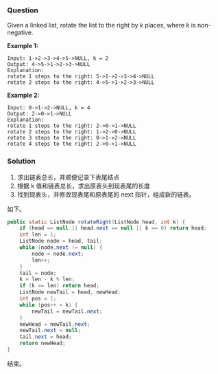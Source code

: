 ### Question

Given a linked list, rotate the list to the right by *k* places, where *k* is non-negative.

**Example 1:**

```
Input: 1->2->3->4->5->NULL, k = 2
Output: 4->5->1->2->3->NULL
Explanation:
rotate 1 steps to the right: 5->1->2->3->4->NULL
rotate 2 steps to the right: 4->5->1->2->3->NULL
```

**Example 2:**

```
Input: 0->1->2->NULL, k = 4
Output: 2->0->1->NULL
Explanation:
rotate 1 steps to the right: 2->0->1->NULL
rotate 2 steps to the right: 1->2->0->NULL
rotate 3 steps to the right: 0->1->2->NULL
rotate 4 steps to the right: 2->0->1->NULL
```

###  Solution

1.  求出链表总长，并顺便记录下表尾结点
2.  根据 k 值和链表总长，求出原表头到现表尾的长度
3.  找到现表头，并修改现表尾和原表尾的 next 指针，组成新的链表。

如下。

```java
public static ListNode rotateRight(ListNode head, int k) {
    if (head == null || head.next == null || k == 0) return head;
    int len = 1;
    ListNode node = head, tail;
    while (node.next != null) {
        node = node.next;
        len++;
    }
    tail = node;
    k = len - k % len;
    if (k == len) return head;
    ListNode newTail = head, newHead;
    int pos = 1;
    while (pos++ < k) {
        newTail = newTail.next;
    }
    newHead = newTail.next;
    newTail.next = null;
    tail.next = head;
    return newHead;
}
```

结束。